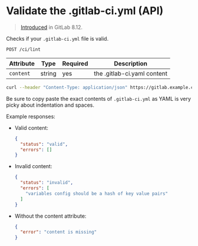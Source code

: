 # Validate the .gitlab-ci.yml (API)

> [Introduced][ce-5953] in GitLab 8.12.

Checks if your `.gitlab-ci.yml` file is valid.

```
POST /ci/lint
```

| Attribute  | Type    | Required | Description |
| ---------- | ------- | -------- | -------- |
| `content`  | string    | yes      | the .gitlab-ci.yaml content|

```bash
curl --header "Content-Type: application/json" https://gitlab.example.com/api/v4/ci/lint --data '{"content": "{ \"image\": \"ruby:2.6\", \"services\": [\"postgres\"], \"before_script\": [\"bundle install\", \"bundle exec rake db:create\"], \"variables\": {\"DB_NAME\": \"postgres\"}, \"types\": [\"test\", \"deploy\", \"notify\"], \"rspec\": { \"script\": \"rake spec\", \"tags\": [\"ruby\", \"postgres\"], \"only\": [\"branches\"]}}"}'
```

Be sure to copy paste the exact contents of `.gitlab-ci.yml` as YAML is very picky about indentation and spaces.

Example responses:

- Valid content:

  ```json
  {
    "status": "valid",
    "errors": []
  }
  ```

- Invalid content:

  ```json
  {
    "status": "invalid",
    "errors": [
      "variables config should be a hash of key value pairs"
    ]
  }
  ```

- Without the content attribute:

  ```json
  {
    "error": "content is missing"
  }
  ```

[ce-5953]: https://gitlab.com/gitlab-org/gitlab-ce/merge_requests/5953
